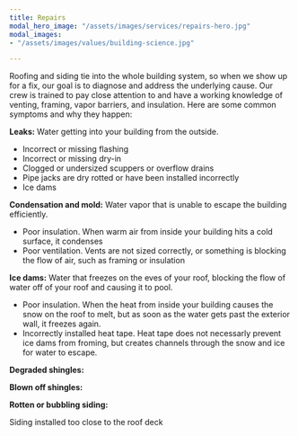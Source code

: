 ```yaml
---
title: Repairs
modal_hero_image: "/assets/images/services/repairs-hero.jpg"
modal_images:
- "/assets/images/values/building-science.jpg"

---
```

Roofing and siding tie into the whole building system, so when we show up for a fix, our goal is to diagnose and address the underlying cause.  Our crew is trained to pay close attention to and have a working knowledge of venting, framing, vapor barriers, and insulation.  Here are some common symptoms and why they happen:

**Leaks:** Water getting into your building from the outside.

* Incorrect or missing flashing
* Incorrect or missing dry-in
* Clogged or undersized scuppers or overflow drains
* Pipe jacks are dry rotted or have been installed incorrectly
* Ice dams

**Condensation and mold:** Water vapor that is unable to escape the building efficiently.

* Poor insulation.  When warm air from inside your building hits a cold surface, it condenses
* Poor ventilation.  Vents are not sized correctly, or something is blocking the flow of air, such as framing or insulation

**Ice dams:** Water that freezes on the eves of your roof, blocking the flow of water off of your roof and causing it to pool. 

* Poor insulation.  When the heat from inside your building causes the snow on the roof to melt, but as soon as the water gets past the exterior wall, it freezes again.
* Incorrectly installed heat tape.  Heat tape does not necessarly prevent ice dams from froming, but creates channels through the snow and ice for water to escape.  

**Degraded shingles:**

**Blown off shingles:**

**Rotten or bubbling siding:**

Siding installed too close to the roof deck
